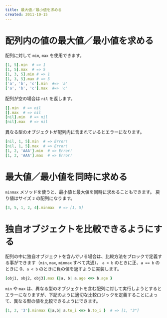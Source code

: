```yaml
---
title: 最大値／最小値を求める
created: 2011-10-15
---
```


配列内の値の最大値／最小値を求める
====

配列に対して `min`, `max` を使用できます。

```ruby
[1, 5].min  # => 1
[1, 5].max  # => 5
[1, 3, 5].min # => 1
[1, 3, 5].max # => 5
['a', 'b', 'c'].min  #=> 'a'
['a', 'b', 'c'].max  #=> 'c'
```

配列が空の場合は `nil` を返します。

```ruby
[].min  # => nil
[].max  # => nil
[nil].min  # => nil
[nil].max  # => nil
```

異なる型のオブジェクトが配列内に含まれているとエラーになります。

```ruby
[nil, 1, 5].min  # => Error!
[nil, 1, 5].max  # => Error!
[1, 2, 'AAA'].min  # => Error!
[1, 2, 'AAA'].max  # => Error!
```


最大値／最小値を同時に求める
====

`minmax` メソッドを使うと、最小値と最大値を同時に求めることもできます。
戻り値はサイズ `2` の配列になります。

```ruby
[3, 5, 1, 2, 4].minmax  # => [1, 5]
```


独自オブジェクトを比較できるようにする
====

配列の中に独自オブジェクトを含んでいる場合は、比較方法をブロックで定義する事ができます（`min`, `max`, `minmax` すべて共通）。
`a > b` のときに正、`a == b` のときに 0、`a < b` のときに負の値を返すように実装します。

```ruby
[obj1, obj2, obj3].max {|a, b| a.age <=> b.age }
```

`min` や `max` は、異なる型のオブジェクトを含む配列に対して実行しようとするとエラーになりますが、下記のように適切な比較ロジックを定義することによって、異なる型の値を比較できるようにできます。

```ruby
[1, 2, '3'].minmax {|a,b| a.to_i <=> b.to_i }  # => [1, "3"]
```

